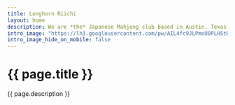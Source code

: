 ```yaml
---
title: Longhorn Riichi
layout: home
description: We are *the* Japanese Mahjong club based in Austin, Texas! Come to learn or play Riichi at our weekly game sessions -- it's free!
intro_image: "https://lh3.googleusercontent.com/pw/AIL4fc9JLPmoU0PLH5tRCJgCEiIrrvR_6nG-qTdQGfLgajoXzKNsQtRdcnG0nJRtnEjfvxx10flLHcZb4KRnB-LlvHDe423f1-wB1OuH6ePHo1FPZWcaA1Q=h600"
intro_image_hide_on_mobile: false
---
```


# {{ page.title }}

{{ page.description }}
